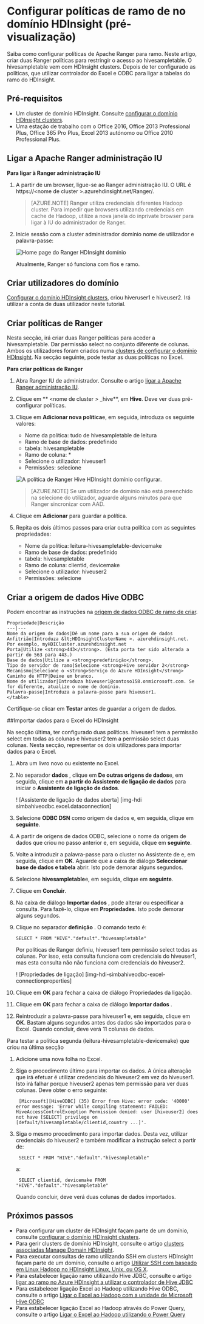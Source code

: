 <properties
    pageTitle="Configurar políticas de ramo de no domínio HDInsight | Microsoft Azure"
    description="Saiba mais..."
    services="hdinsight"
    documentationCenter=""
    authors="saurinsh"
    manager="jhubbard"
    editor="cgronlun"
    tags="azure-portal"/>

<tags
    ms.service="hdinsight"
    ms.devlang="na"
    ms.topic="hero-article"
    ms.tgt_pltfrm="na"
    ms.workload="big-data"
    ms.date="10/25/2016"
    ms.author="saurinsh"/>

# <a name="configure-hive-policies-in-domain-joined-hdinsight-preview"></a>Configurar políticas de ramo de no domínio HDInsight (pré-visualização)

Saiba como configurar políticas de Apache Ranger para ramo. Neste artigo, criar duas Ranger políticas para restringir o acesso ao hivesampletable. O hivesampletable vem com HDInsight clusters. Depois de ter configurado as políticas, que utilizar controlador do Excel e ODBC para ligar a tabelas do ramo do HDInsight.


## <a name="prerequisites"></a>Pré-requisitos

- Um cluster de domínio HDInsight. Consulte [configurar o domínio HDInsight clusters](hdinsight-domain-joined-configure.md).
- Uma estação de trabalho com o Office 2016, Office 2013 Professional Plus, Office 365 Pro Plus, Excel 2013 autónomo ou Office 2010 Professional Plus.


## <a name="connect-to-apache-ranger-admin-ui"></a>Ligar a Apache Ranger administração IU

**Para ligar à Ranger administração IU**

1. A partir de um browser, ligue-se ao Ranger administração IU. O URL é https://&lt;nome de cluster >.azurehdinsight.net/Ranger/. 

    >[AZURE.NOTE] Ranger utiliza credenciais diferentes Hadoop cluster. Para impedir que browsers utilizando credenciais em cache de Hadoop, utilize a nova janela do inprivate browser para ligar à IU do administrador de Ranger.
4. Inicie sessão com a cluster administrador domínio nome de utilizador e palavra-passe:

    ![Home page do Ranger HDInsight domínio](./media/hdinsight-domain-joined-run-hive/hdinsight-domain-joined-ranger-home-page.png)

    Atualmente, Ranger só funciona com fios e ramo.

## <a name="create-domain-users"></a>Criar utilizadores do domínio

[Configurar o domínio HDInsight clusters](hdinsight-domain-joined-configure.md#create-and-configure-azure-ad-ds-for-your-azure-ad), criou hiveruser1 e hiveuser2. Irá utilizar a conta de duas utilizador neste tutorial.

## <a name="create-ranger-policies"></a>Criar políticas de Ranger

Nesta secção, irá criar duas Ranger políticas para aceder a hivesampletable. Dar permissão select no conjunto diferente de colunas. Ambos os utilizadores foram criados numa [clusters de configurar o domínio HDInsight](hdinsight-domain-joined-configure.md#create-and-configure-azure-ad-ds-for-your-azure-ad).  Na secção seguinte, pode testar as duas políticas no Excel.

**Para criar políticas de Ranger**

1. Abra Ranger IU de administrador. Consulte o artigo [ligar a Apache Ranger administração IU](#connect-to-apache-ranager-admin-ui).
2. Clique em ** &lt;nome de cluster > _hive**, em **Hive**. Deve ver duas pré-configurar políticas.
3. Clique em **Adicionar nova política**e, em seguida, introduza os seguinte valores:

    - Nome da política: tudo de hivesampletable de leitura
    - Ramo de base de dados: predefinido
    - tabela: hivesampletable
    - Ramo de coluna: *
    - Selecione o utilizador: hiveuser1
    - Permissões: selecione

    ![A política de Ranger Hive HDInsight domínio configurar](./media/hdinsight-domain-joined-run-hive/hdinsight-domain-joined-configure-ranger-policy.png).

    >[AZURE.NOTE] Se um utilizador de domínio não está preenchido na selecione do utilizador, aguarde alguns minutos para que Ranger sincronizar com AAD.

4. Clique em **Adicionar** para guardar a política.
5. Repita os dois últimos passos para criar outra política com as seguintes propriedades:

    - Nome da política: leitura-hivesampletable-devicemake
    - Ramo de base de dados: predefinido
    - tabela: hivesampletable
    - Ramo de coluna: clientid, devicemake
    - Selecione o utilizador: hiveuser2
    - Permissões: selecione

## <a name="create-hive-odbc-data-source"></a>Criar a origem de dados Hive ODBC

Podem encontrar as instruções na [origem de dados ODBC de ramo de criar](hdinsight-connect-excel-hive-odbc-driver.md).  

    Propriedade|Descrição
    ---|---
    Nome da origem de dados|Dê um nome para a sua origem de dados
    Anfitrião|Introduza &lt;HDInsightClusterName >. azurehdinsight.net. Por exemplo, myHDICluster.azurehdinsight.net
    Porta|Utilize <strong>443</strong>. (Esta porta ter sido alterada a partir do 563 para 443.)
    Base de dados|Utilize a <strong>predefinição</strong>.
    Tipo de servidor de ramo|Selecione <strong>Hive servidor 2</strong>
    Mecanismo|Selecione o <strong>Serviço do Azure HDInsight</strong>
    Caminho de HTTP|Deixe em branco.
    Nome de utilizador|Introduza hiveuser1@contoso158.onmicrosoft.com. Se for diferente, atualize o nome de domínio.
    Palavra-passe|Introduza a palavra-passe para hiveuser1.
    </table>

Certifique-se clicar em **Testar** antes de guardar a origem de dados.


##<a name="import-data-into-excel-from-hdinsight"></a>Importar dados para o Excel do HDInsight

Na secção última, ter configurado duas políticas.  hiveuser1 tem a permissão select em todas as colunas e hiveuser2 tem a permissão select duas colunas. Nesta secção, representar os dois utilizadores para importar dados para o Excel.


1. Abra um livro novo ou existente no Excel.
2. No separador **dados** , clique em **De outras origens de dados**e, em seguida, clique em **a partir do Assistente de ligação de dados** para iniciar o **Assistente de ligação de dados**.

    ! [Assistente de ligação de dados aberta] [img-hdi simbahiveodbc.excel.dataconnection]

3. Selecione **ODBC DSN** como origem de dados e, em seguida, clique em **seguinte**.
4. A partir de origens de dados ODBC, selecione o nome da origem de dados que criou no passo anterior e, em seguida, clique em **seguinte**.
5. Volte a introduzir a palavra-passe para o cluster no Assistente de e, em seguida, clique em **OK**. Aguarde que a caixa de diálogo **Seleccionar base de dados e tabela** abrir. Isto pode demorar alguns segundos.
8. Selecione **hivesampletable**e, em seguida, clique em **seguinte**. 
8. Clique em **Concluir**.
9. Na caixa de diálogo **Importar dados** , pode alterar ou especificar a consulta. Para fazê-lo, clique em **Propriedades**. Isto pode demorar alguns segundos. 
10. Clique no separador **definição** . O comando texto é:

        SELECT * FROM "HIVE"."default"."hivesampletable"

    Por políticas de Ranger definiu, hiveuser1 tem permissão select todas as colunas.  Por isso, esta consulta funciona com credenciais do hiveuser1, mas esta consulta não não funciona com credenciais do hiveuser2.

    ! [Propriedades de ligação] [img-hdi-simbahiveodbc-excel-connectionproperties]

11. Clique em **OK** para fechar a caixa de diálogo Propriedades da ligação.
12. Clique em **OK** para fechar a caixa de diálogo **Importar dados** .  
13. Reintroduzir a palavra-passe para hiveuser1 e, em seguida, clique em **OK**. Bastam alguns segundos antes dos dados são importados para o Excel. Quando concluir, deve verá 11 colunas de dados.

Para testar a política segunda (leitura-hivesampletable-devicemake) que criou na última secção

1. Adicione uma nova folha no Excel.
2. Siga o procedimento último para importar os dados.  A única alteração que irá efetuar é utilizar credenciais do hiveuser2 em vez do hiveuser1. Isto irá falhar porque hiveuser2 apenas tem permissão para ver duas colunas. Deve obter o erro seguinte:

        [Microsoft][HiveODBC] (35) Error from Hive: error code: '40000' error message: 'Error while compiling statement: FAILED: HiveAccessControlException Permission denied: user [hiveuser2] does not have [SELECT] privilege on [default/hivesampletable/clientid,country ...]'.

3. Siga o mesmo procedimento para importar dados. Desta vez, utilizar credenciais do hiveuser2 e também modificar a instrução select a partir de:

        SELECT * FROM "HIVE"."default"."hivesampletable"

    a:

        SELECT clientid, devicemake FROM "HIVE"."default"."hivesampletable"

    Quando concluir, deve verá duas colunas de dados importados.

## <a name="next-steps"></a>Próximos passos

- Para configurar um cluster de HDInsight façam parte de um domínio, consulte [configurar o domínio HDInsight clusters](hdinsight-domain-joined-configure.md).
- Para gerir clusters de domínio HDInsight, consulte o artigo [clusters associadas Manage Domain HDInsight](hdinsight-domain-joined-manage.md).
- Para executar consultas de ramo utilizando SSH em clusters HDInsight façam parte de um domínio, consulte o artigo [Utilizar SSH com baseado em Linux Hadoop no HDInsight Linux, Unix, ou OS X](hdinsight-hadoop-linux-use-ssh-unix.md#connect-to-a-domain-joined-hdinsight-cluster).
- Para estabelecer ligação ramo utilizando Hive JDBC, consulte o artigo [ligar ao ramo no Azure HDInsight a utilizar o controlador de Hive JDBC](hdinsight-connect-hive-jdbc-driver.md)
- Para estabelecer ligação Excel ao Hadoop utilizando Hive ODBC, consulte o artigo [Ligar o Excel ao Hadoop com a unidade de Microsoft Hive ODBC](hdinsight-connect-excel-hive-odbc-driver.md)
- Para estabelecer ligação Excel ao Hadoop através do Power Query, consulte o artigo [Ligar o Excel ao Hadoop utilizando o Power Query](hdinsight-connect-excel-power-query.md)